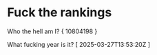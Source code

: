 # Fuck the rankings

Who the hell am I?
{ 10804198 }

What fucking year is it?
[ 2025-03-27T13:53:20Z ]
